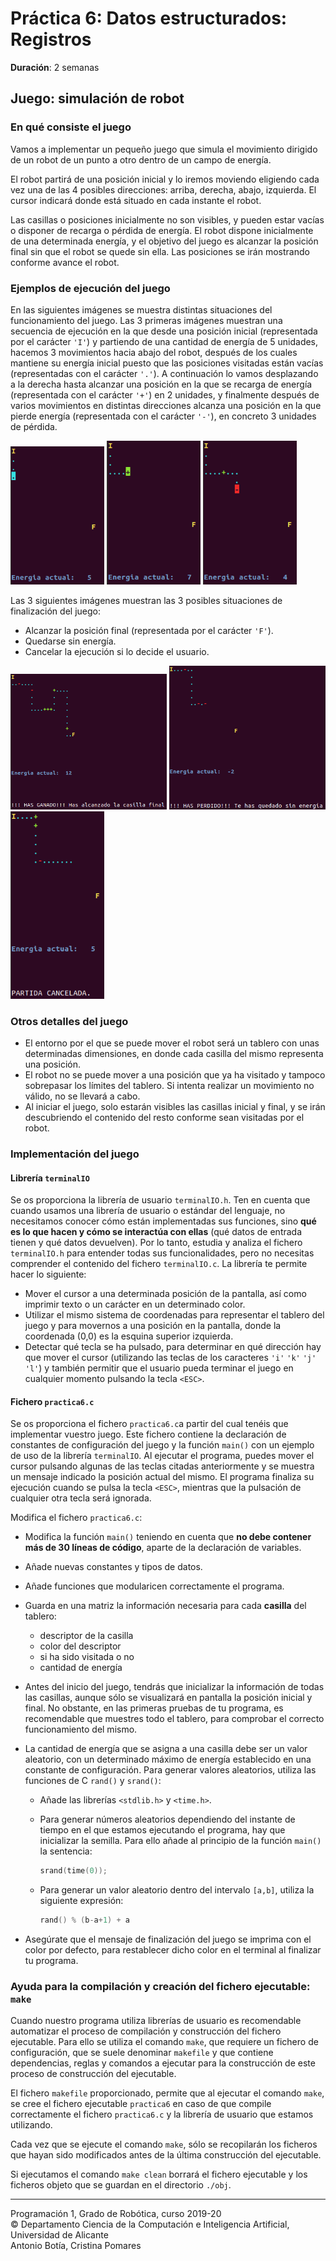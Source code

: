 # Práctica 6: Datos estructurados: Registros

**Duración**: 2 semanas

## Juego: simulación de robot

### En qué consiste el juego

Vamos a implementar un pequeño juego que simula el movimiento dirigido de un robot de un punto a otro dentro de un campo de energía.

El robot partirá de una posición inicial y lo iremos moviendo eligiendo cada vez una de las 4 posibles direcciones: arriba, derecha, abajo, izquierda. El cursor indicará donde está situado en cada instante el robot.

Las casillas o posiciones inicialmente no son visibles, y pueden estar vacías o disponer de recarga o pérdida de energía. El robot dispone inicialmente de una determinada energía, y el objetivo del juego es alcanzar la posición final sin que el robot se quede sin ella. Las posiciones se irán mostrando conforme avance el robot.

### Ejemplos de ejecución del juego

En las siguientes imágenes se muestra distintas situaciones del funcionamiento del juego. Las 3 primeras imágenes muestran una secuencia de ejecución en la que desde una posición inicial (representada por el carácter `'I'`) y partiendo de una cantidad de energía de 5 unidades, hacemos 3 movimientos hacia abajo del robot, después de los cuales mantiene su energía inicial puesto que las posiciones visitadas están vacías (representadas con el carácter `'.'`). A continuación lo vamos desplazando a la derecha hasta alcanzar una posición en la que se recarga de energía (representada con el carácter `'+'`) en 2 unidades, y finalmente después de varios movimientos en distintas direcciones alcanza una posición en la que pierde energía (representada con el carácter `'-'`), en concreto 3 unidades de pérdida.

<img src="imagenes/imagen1.png" width="150px"/>
<img src="imagenes/imagen2.png" width="150px"/>
<img src="imagenes/imagen3.png" width="150px"/>

Las 3 siguientes imágenes muestran las 3 posibles situaciones de finalización del juego:

- Alcanzar la posición final (representada por el carácter `'F'`).
- Quedarse sin energía.
- Cancelar la ejecución si lo decide el usuario.

<img src="imagenes/imagen4.png" width="250px"/>
<img src="imagenes/imagen5.png" width="250px"/>
<img src="imagenes/imagen6.png" width="150px"/>


### Otros detalles del juego

- El entorno por el que se puede mover el robot será un tablero con unas determinadas dimensiones, en donde cada casilla del mismo representa una posición.
- El robot no se puede mover a una posición que ya ha visitado y tampoco sobrepasar los límites del tablero. Si intenta realizar un movimiento no válido, no se llevará a cabo.
- Al iniciar el juego, solo estarán visibles las casillas inicial y final, y se irán descubriendo el contenido del resto conforme sean visitadas por el robot.

### Implementación del juego

#### Librería `terminalIO`

Se os proporciona la librería de usuario `terminalIO.h`. Ten en cuenta que cuando usamos una librería de usuario o estándar del lenguaje, no necesitamos conocer cómo están implementadas sus funciones, sino **qué es lo que hacen y cómo se interactúa con ellas** (qué datos de entrada tienen y qué datos devuelven). Por lo tanto, estudia y analiza el fichero `terminalIO.h` para entender todas sus funcionalidades, pero no necesitas comprender el contenido del fichero `terminalIO.c`. La librería te permite hacer lo siguiente:

- Mover el cursor a una determinada posición de la pantalla, así como imprimir texto o un carácter en un determinado color.
- Utilizar el mismo sistema de coordenadas para representar el tablero del juego y para movernos a una posición en la pantalla, donde la coordenada (0,0) es la esquina superior izquierda.
- Detectar qué tecla se ha pulsado, para determinar en qué dirección hay que mover el cursor (utilizando las teclas de los caracteres `'i'` `'k'` `'j'` `'l'`) y también permitir que el usuario pueda terminar el juego en cualquier momento pulsando la tecla `<ESC>`.

#### Fichero `practica6.c`

Se os proporciona el fichero `practica6.c`a partir del cual tenéis que implementar vuestro juego. Este fichero contiene la declaración de constantes de configuración del juego y la función `main()` con un ejemplo de uso de la librería `terminalIO`. Al ejecutar el programa, puedes mover el cursor pulsando algunas de las teclas citadas anteriormente y se muestra un mensaje indicado la posición actual del mismo. El programa finaliza su ejecución cuando se pulsa la tecla `<ESC>`, mientras que la pulsación de cualquier otra tecla será ignorada.

Modifica el fichero `practica6.c`:

- Modifica la función `main()` teniendo en cuenta que **no debe contener más de 30 líneas de código**, aparte de la declaración de variables.
- Añade nuevas constantes y tipos de datos.
- Añade funciones que modularicen correctamente el programa.
- Guarda en una matriz la información necesaria para cada **casilla** del tablero:
    - descriptor de la casilla
    - color del descriptor
    - si ha sido visitada o no
    - cantidad de energía

- Antes del inicio del juego, tendrás que inicializar la información de todas las casillas, aunque sólo se visualizará en pantalla la posición inicial y final. No obstante, en las primeras pruebas de tu programa, es recomendable que muestres todo el tablero, para comprobar el correcto funcionamiento del mismo.
- La cantidad de energía que se asigna a una casilla debe ser un valor aleatorio, con un determinado máximo de energía establecido en una constante de configuración. Para generar valores aleatorios, utiliza las funciones de C `rand()` y `srand()`:
    - Añade las librerías `<stdlib.h>` y `<time.h>`.
    - Para generar números aleatorios dependiendo del instante de tiempo en el que estamos ejecutando el programa, hay que inicializar la semilla. Para ello añade al principio de la función `main()` la sentencia:

        ~~~c
        srand(time(0));
        ~~~

    - Para generar un valor aleatorio dentro del intervalo `[a,b]`, utiliza la siguiente expresión:

        ~~~c
        rand() % (b-a+1) + a
        ~~~

- Asegúrate que el mensaje de finalización del juego se imprima con el color por defecto, para restablecer dicho color en el terminal al finalizar tu programa.



### Ayuda para la compilación y creación del fichero ejecutable: `make`

Cuando nuestro programa utiliza librerías de usuario es recomendable automatizar el proceso de compilación y construcción del fichero ejecutable. Para ello se utiliza el comando `make`, que requiere un fichero de configuración, que se suele denominar `makefile` y que  contiene dependencias, reglas y comandos a ejecutar para la construcción de este proceso de construcción del ejecutable.

El fichero `makefile` proporcionado, permite que al ejecutar el comando `make`, se cree el fichero ejecutable `practica6` en caso de que compile correctamente el fichero `practica6.c` y la librería de usuario que estamos utilizando.

Cada vez que se ejecute el comando `make`, sólo se recopilarán los ficheros que hayan sido modificados antes de la última construcción del ejecutable.

Si ejecutamos el comando `make clean` borrará el fichero ejecutable y los ficheros objeto que se guardan en el directorio `./obj`.

----

Programación 1, Grado de Robótica, curso 2019-20  
© Departamento Ciencia de la Computación e Inteligencia Artificial, Universidad de Alicante  
Antonio Botía, Cristina Pomares
